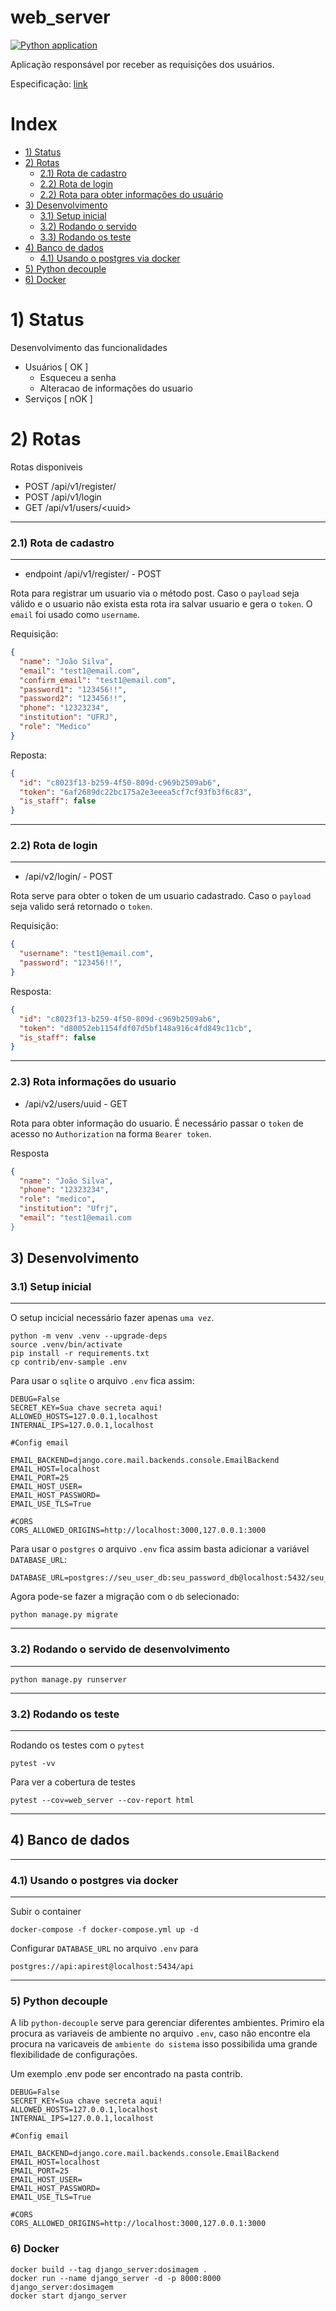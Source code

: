 # web_server

[![Python application](https://github.com/Dosimagem/web_server_backend/actions/workflows/CI.yml/badge.svg)](https://github.com/Dosimagem/web_server_backend/actions/workflows/CI.yml)

Aplicação responsável por receber as requisições dos usuários.

Especificação: [link](https://github.com/Dosimagem/web_server/tree/main/spec)

# Index

  - [1) Status](#1-status)
  - [2) Rotas](#2-rotas)
    - [2.1) Rota de cadastro](#21-rota-de-cadastro)
    - [2.2) Rota de login](#22-rota-de-login)
    - [2.2) Rota para obter informações do usuário](#23-rota-informações-do-usuario)
  - [3) Desenvolvimento](#3-desenvolvimento)
    - [3.1) Setup inicial](#31-setup-inicial)
    - [3.2) Rodando o servido](#32-rodando-o-servido)
    - [3.3) Rodando os teste](#32-rodando-os-teste)
  - [4) Banco de dados](#4-banco-de-dados)
    - [4.1) Usando o postgres via docker](#41-usando-o-postgres-via-docker)
  - [5) Python decouple](#5-python-decouple)
  - [6) Docker](#6-docker)

# 1) Status

Desenvolvimento das funcionalidades

- Usuários [ OK ]
  - Esqueceu a senha
  - Alteracao de informações do usuario
- Serviços [ nOK ]


# 2) Rotas

Rotas disponiveis

- POST /api/v1/register/
- POST /api/v1/login
- GET /api/v1/users/\<uuid>

---

### 2.1) Rota de cadastro

---

* endpoint /api/v1/register/ - POST

 Rota para registrar um usuario via o método post. Caso o `payload` seja válido e o usuario não exista esta rota ira salvar usuario e gera o `token`. O `email` foi usado como `username`.

Requisição:

```json
{
  "name": "João Silva",
  "email": "test1@email.com",
  "confirm_email": "test1@email.com",
  "password1": "123456!!",
  "password2": "123456!!",
  "phone": "12323234",
  "institution": "UFRJ",
  "role": "Medico"
}
```

Reposta:

```json
{
  "id": "c8023f13-b259-4f50-809d-c969b2509ab6",
  "token": "6af2689dc22bc175a2e3eeea5cf7cf93fb3f6c83",
  "is_staff": false
}
```

---


### 2.2) Rota de login

---

* /api/v2/login/ - POST

Rota serve para obter o token de um usuario cadastrado. Caso o `payload` seja valido será retornado o `token`.

Requisição:

```json
{
  "username": "test1@email.com",
  "password": "123456!!",
}
```

Resposta:

```json
{
  "id": "c8023f13-b259-4f50-809d-c969b2509ab6",
  "token": "d80052eb1154fdf07d5bf148a916c4fd849c11cb",
  "is_staff": false
}
```
---

### 2.3) Rota informações do usuario

* /api/v2/users/uuid - GET

Rota para obter informação do usuario. É necessário passar o `token` de acesso no `Authorization` na forma `Bearer token`.

Resposta

```json
{
  "name": "João Silva",
  "phone": "12323234",
  "role": "medico",
  "institution": "Ufrj",
  "email": "test1@email.com
}
```

## 3) Desenvolvimento


### 3.1) Setup inicial
---

O setup incicial necessário fazer apenas `uma vez`.

```console
python -m venv .venv --upgrade-deps
source .venv/bin/activate
pip install -r requirements.txt
cp contrib/env-sample .env
```

Para usar o `sqlite` o arquivo `.env` fica assim:

```consolse
DEBUG=False
SECRET_KEY=Sua chave secreta aqui!
ALLOWED_HOSTS=127.0.0.1,localhost
INTERNAL_IPS=127.0.0.1,localhost

#Config email

EMAIL_BACKEND=django.core.mail.backends.console.EmailBackend
EMAIL_HOST=localhost
EMAIL_PORT=25
EMAIL_HOST_USER=
EMAIL_HOST_PASSWORD=
EMAIL_USE_TLS=True

#CORS
CORS_ALLOWED_ORIGINS=http://localhost:3000,127.0.0.1:3000
```

Para usar o `postgres` o arquivo `.env` fica assim basta adicionar a variável `DATABASE_URL`:

```console
DATABASE_URL=postgres://seu_user_db:seu_password_db@localhost:5432/seu_db
```

Agora pode-se fazer a migração com o `db` selecionado:

```console
python manage.py migrate
```

---

### 3.2) Rodando o servido de desenvolvimento

---

```console
python manage.py runserver
```

---

### 3.2) Rodando os teste

---

Rodando os testes com o `pytest`

```console
pytest -vv
```

Para ver a cobertura de testes

```
pytest --cov=web_server --cov-report html
```


---

## 4) Banco de dados

---

### 4.1) Usando o postgres via docker

---

Subir o container

```consolse
docker-compose -f docker-compose.yml up -d
```

Configurar `DATABASE_URL` no arquivo `.env` para

```
postgres://api:apirest@localhost:5434/api
```
---


### 5) Python decouple

A lib `python-decouple` serve para gerenciar diferentes ambientes. Primiro ela procura as variaveis de ambiente no arquivo `.env`, caso não encontre ela procura na varicaveis de `ambiente do sistema` isso possibilida uma grande flexibilidade de configurações.

Um exemplo .env pode ser encontrado na pasta contrib.

```console
DEBUG=False
SECRET_KEY=Sua chave secreta aqui!
ALLOWED_HOSTS=127.0.0.1,localhost
INTERNAL_IPS=127.0.0.1,localhost

#Config email

EMAIL_BACKEND=django.core.mail.backends.console.EmailBackend
EMAIL_HOST=localhost
EMAIL_PORT=25
EMAIL_HOST_USER=
EMAIL_HOST_PASSWORD=
EMAIL_USE_TLS=True

#CORS
CORS_ALLOWED_ORIGINS=http://localhost:3000,127.0.0.1:3000
```

### 6) Docker

```console
docker build --tag django_server:dosimagem .
docker run --name django_server -d -p 8000:8000 django_server:dosimagem
docker start django_server
```
